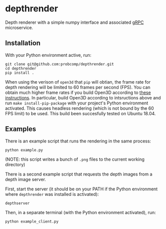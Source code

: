 # depthrender
Depth renderer with a simple numpy interface and associated [gRPC](https://grpc.io/) microservice.

## Installation

With your Python environment active, run:
```
git clone git@github.com:probcomp/depthrender.git
cd depthrender
pip install .
```

When using the verison of `open3d` that `pip` will obtian, the frame rate for depth rendering will be limited to 60 frames per second (FPS).
You can obtain much higher frame rates if you build Open3D according to  [these instructions](http://www.open3d.org/docs/latest/tutorial/Advanced/headless_rendering.html).
In particular, build Open3D according to intsructions above and run `make install-pip-package` with your project's Python environment activated. 
This causes headless rendering (which is not bound by the 60 FPS limit) to be used.
This build been succesfully tested on Ubuntu 18.04.

## Examples

There is an example script that runs the rendering in the same process:
```
python example.py
```
(NOTE: this script writes a bunch of `.png` files to the current working directory)

There is a second example script that requests the depth images from a depth image server.

First, start the server (it should be on your PATH if the Python environment where `depthrender` was installed is activated):
```
depthserver
```
Then, in a separate terminal (with the Python environment activated), run:
```
python example_client.py
```

